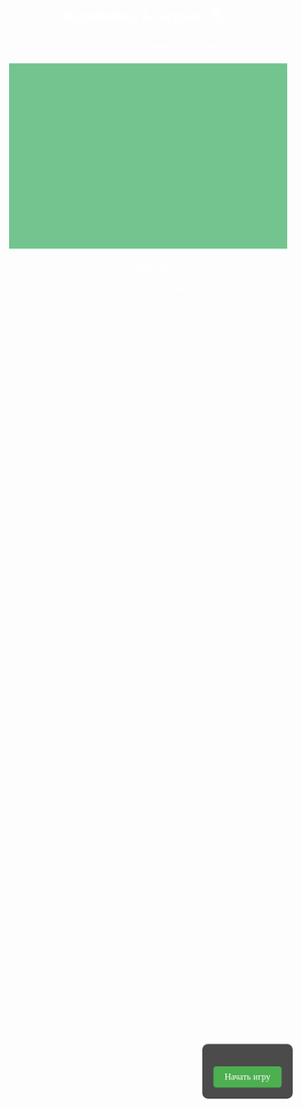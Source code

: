 
<html lang="ru">
<head>
    <meta charset="UTF-8">
    <title>Мухобойка 8-бит 🪰🔨</title>
    <style>
        body {
            background: url('https://i.imgur.com/3ZQZQ9m.png') repeat;
            image-rendering: pixelated;
            text-align: center;
            font-family: 'Press Start 2P', cursive;
            color: white;
            overflow: hidden;
            margin: 0;
        }
        h1 {
            display: flex;
            justify-content: center;
            align-items: center;
            gap: 10px;
        }
        canvas {
            display: block;
            margin: 20px auto;
            border: 3px solid white;
            background: #73c48f;
            image-rendering: pixelated;
            cursor: crosshair;
        }
        #score-container, #timer-container {
            margin-top: 10px;
            font-size: 20px;
        }
        #message, #start-screen {
            position: absolute;
            top: 50%;
            left: 50%;
            transform: translate(-50%, -50%);
            font-size: 24px;
            display: none;
            background-color: rgba(0, 0, 0, 0.7);
            padding: 20px;
            border-radius: 10px;
            text-align: center;
        }
        button {
            margin-top: 20px;
            padding: 10px 20px;
            font-family: 'Press Start 2P', cursive;
            background-color: #4CAF50;
            border: none;
            color: white;
            font-size: 16px;
            cursor: pointer;
            border-radius: 5px;
        }
        button:hover {
            background-color: #45a049;
        }
        #start-screen {
            display: block;
        }
    </style>
    <link href="https://fonts.googleapis.com/css2?family=Press+Start+2P&display=swap" rel="stylesheet">
</head>
<body>
    <h1>Мухобойка 8-битная 🪰🔨</h1>
    <p>Лови мух мухобойкой! Нажмите, чтобы ударить.</p>
    <canvas id="gameCanvas" width="600" height="400"></canvas>
    <div id="score-container">Очки: <span id="score">0</span></div>
    <div id="timer-container">⏳ Время: <span id="timer">30</span> сек</div>
    <div id="message">
        Игра окончена! Счет: <span id="final-score">0</span>
        <button id="restart-button">Перезапустить</button>
    </div>
    <div id="start-screen">
        <button id="start-button">Начать игру</button>
    </div>
    <script>
        const canvas = document.getElementById("gameCanvas");
        const ctx = canvas.getContext("2d");

        let score = 0;
        let timeLeft = 30;
        let gameOver = false;
        let paused = false;
        let gameStarted = false;

        // Разные виды мух 🪰
        const flyImages = [
            'https://i.imgur.com/F2K4R6J.png',
            'https://i.imgur.com/a6yXNvJ.png',
            'https://i.imgur.com/ZvXxVvC.png'
        ];

        let flyImage = new Image();
        flyImage.src = flyImages[Math.floor(Math.random() * flyImages.length)];

        let swatterImage = new Image();
        swatterImage.src = 'https://i.imgur.com/YhTG8xZ.png';

        // Звуки
        let hitSound = new Audio('https://www.fesliyanstudios.com/play-mp3/4385'); // Звук битого стекла (при попадании)
        let missSound = new Audio('https://www.fesliyanstudios.com/play-mp3/1257'); // Новый звук промаха
        let bgMusic = new Audio('https://www.myinstants.com/media/sounds/8-bit-music.mp3');
        bgMusic.loop = true;

        let fly = { x: Math.random() * 560, y: Math.random() * 360, speed: 2 };
        let mouseX = 0, mouseY = 0;
        let swatterAnimation = false;

        function drawFly() {
            ctx.clearRect(0, 0, canvas.width, canvas.height);
            ctx.drawImage(flyImage, fly.x, fly.y, 40, 40);

            if (swatterAnimation) {
                ctx.save();
                ctx.translate(mouseX, mouseY);
                ctx.rotate(-0.3);
                ctx.drawImage(swatterImage, -20, -20, 40, 40);
                ctx.restore();

                setTimeout(() => {
                    swatterAnimation = false;
                    drawFly();
                }, 100);
            } else {
                ctx.drawImage(swatterImage, mouseX - 20, mouseY - 20, 40, 40);
            }
        }

        function moveFly() {
            if (gameOver || paused || !gameStarted) return;

            fly.x += (Math.random() - 0.5) * fly.speed * 2;
            fly.y += (Math.random() - 0.5) * fly.speed * 2;

            fly.x = Math.max(0, Math.min(fly.x, canvas.width - 40));
            fly.y = Math.max(0, Math.min(fly.y, canvas.height - 40));

            drawFly();
        }

        function hitFly(event) {
            if (gameOver || paused || !gameStarted) return;

            const rect = canvas.getBoundingClientRect();
            mouseX = event.clientX - rect.left;
            mouseY = event.clientY - rect.top;

            if (mouseX >= fly.x && mouseX <= fly.x + 40 && mouseY >= fly.y && mouseY <= fly.y + 40) {
                score++;
                document.getElementById("score").textContent = score;

                fly = { x: Math.random() * 560, y: Math.random() * 360, speed: Math.min(fly.speed + 0.2, 7) };
                flyImage.src = flyImages[Math.floor(Math.random() * flyImages.length)];
                hitSound.play(); // Проигрываем звук попадания
            } else {
                missSound.play(); // Проигрываем новый звук промаха
            }

            swatterAnimation = true;
            drawFly();
        }

        function countdown() {
            if (timeLeft > 0 && !paused && gameStarted) {
                timeLeft--;
                document.getElementById("timer").textContent = timeLeft;
            } else if (timeLeft <= 0) {
                gameOver = true;
                clearInterval(flyInterval);
                clearInterval(timerInterval);
                document.getElementById("message").style.display = "block";
                document.getElementById("final-score").textContent = score;
                bgMusic.pause();
            }
        }

        canvas.addEventListener("mousemove", (event) => {
            const rect = canvas.getBoundingClientRect();
            mouseX = event.clientX - rect.left;
            mouseY = event.clientY - rect.top;
        });

        canvas.addEventListener("click", hitFly);

        canvas.addEventListener("touchstart", (event) => {
            event.preventDefault();
            const touch = event.touches[0];
            const rect = canvas.getBoundingClientRect();
            mouseX = touch.clientX - rect.left;
            mouseY = touch.clientY - rect.top;
            hitFly(event);
        });

        document.addEventListener("keydown", (event) => {
            if (event.key === "p" || event.key === "P") {
                paused = !paused;
                if (paused) {
                    bgMusic.pause();
                } else {
                    bgMusic.play();
                }
            }
        });

        document.getElementById("restart-button").addEventListener("click", () => {
            score = 0;
            timeLeft = 30;
            document.getElementById("score").textContent = score;
            document.getElementById("timer").textContent = timeLeft;
            fly = { x: Math.random() * 560, y: Math.random() * 360, speed: 2 };
            gameOver = false;
            document.getElementById("message").style.display = "none";
            flyInterval = setInterval(moveFly, 50);
            timerInterval = setInterval(countdown, 1000);
            bgMusic.play();
        });

        document.getElementById("start-button").addEventListener("click", () => {
            gameStarted = true;
            document.getElementById("start-screen").style.display = "none";
            bgMusic.play();
            flyInterval = setInterval(moveFly, 50);
            timerInterval = setInterval(countdown, 1000);
        });

        let flyInterval = setInterval(moveFly, 50);
        let timerInterval = setInterval(countdown, 1000);
    </script>
</body>
</html>
